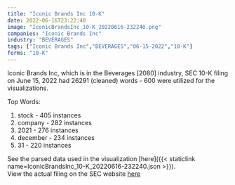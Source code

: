 ```yaml
---
title: "Iconic Brands Inc 10-K"
date: 2022-06-16T23:22:40
image: "IconicBrandsInc_10-K_20220616-232240.png"
companies: "Iconic Brands Inc"
industry: "BEVERAGES"
tags: ["Iconic Brands Inc","BEVERAGES","06-15-2022","10-K"]
forms: "10-K"
---
```

Iconic Brands Inc, which is in the Beverages [2080] industry, SEC 10-K filing on June 15, 2022 had 26291 (cleaned) words - 600 were utilized for the visualizations.

Top Words:
1. stock - 405 instances
2. company - 282 instances
3. 2021 - 276 instances
4. december - 234 instances
5. 31 - 220 instances


See the parsed data used in the visualization [here]({{< staticlink name=IconicBrandsInc_10-K_20220616-232240.json >}}).  
View the actual filing on the SEC website [here](https://www.sec.gov/Archives/edgar/data/1350073/0001477932-22-004402.txt)
